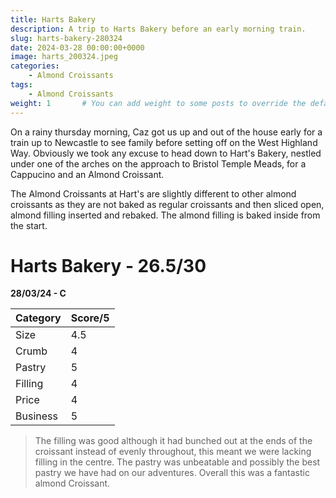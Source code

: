 ```yaml
---
title: Harts Bakery
description: A trip to Harts Bakery before an early morning train.
slug: harts-bakery-280324
date: 2024-03-28 00:00:00+0000
image: harts_200324.jpeg
categories:
    - Almond Croissants
tags:
    - Almond Croissants
weight: 1       # You can add weight to some posts to override the default sorting (date descending)
---
```


On a rainy thursday morning, Caz got us up and out of the house early for a train up to Newcastle to see family before setting off on the West Highland Way. Obviously we took any excuse to head down to Hart's Bakery, nestled under one of the arches on the approach to Bristol Temple Meads, for a Cappucino and an Almond Croissant.

The Almond Croissants at Hart's are slightly different to other almond croissants as they are not baked as regular croissants and then sliced open, almond filling inserted and rebaked. The almond filling is baked inside from the start.

# Harts Bakery - 26.5/30
**28/03/24 - C**

Category | Score/5
--------|------
Size | 4.5
Crumb | 4
Pastry | 5
Filling | 4
Price | 4
Business | 5

> The filling was good although it had bunched out at the ends of the croissant instead of evenly throughout, this meant we were lacking filling in the centre. The pastry was unbeatable and possibly the best pastry we have had on our adventures. Overall this was a fantastic almond Croissant.